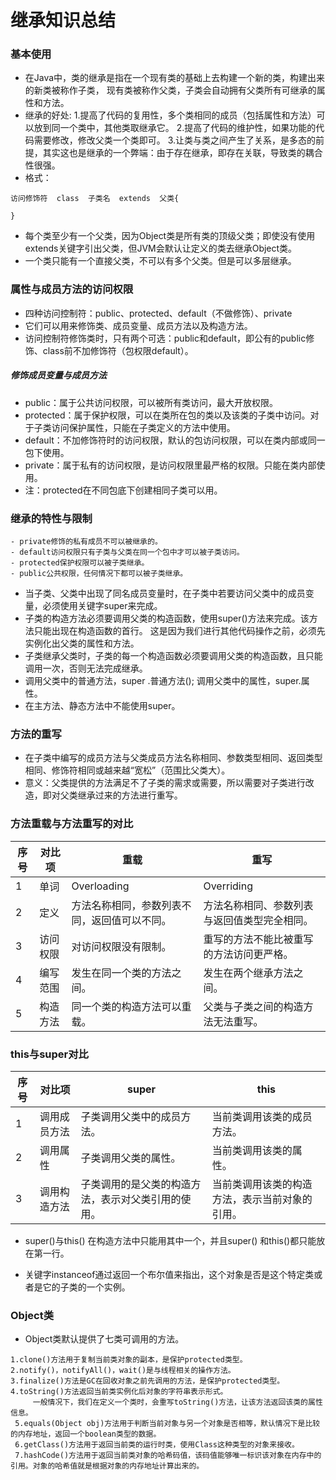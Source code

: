 # 继承知识总结
### 基本使用
- 在Java中，类的继承是指在一个现有类的基础上去构建一个新的类，构建出来的新类被称作子类，
现有类被称作父类，子类会自动拥有父类所有可继承的属性和方法。
- 继承的好处:
  1.提高了代码的复用性，多个类相同的成员（包括属性和方法）可以放到同一个类中，其他类取继承它。
  2.提高了代码的维护性，如果功能的代码需要修改，修改父类一个类即可。
  3.让类与类之间产生了关系，是多态的前提，其实这也是继承的一个弊端：由于存在继承，即存在关联，导致类的耦合性很强。
- 格式：
```text
访问修饰符  class  子类名  extends  父类{

}
```
- 每个类至少有一个父类，因为Object类是所有类的顶级父类；即使没有使用extends关键字引出父类，但JVM会默认让定义的类去继承Object类。
- 一个类只能有一个直接父类，不可以有多个父类。但是可以多层继承。

###  属性与成员方法的访问权限
- 四种访问控制符：public、protected、default（不做修饰）、private
- 它们可以用来修饰类、成员变量、成员方法以及构造方法。
- 访问控制符修饰类时，只有两个可选：public和default，即公有的public修饰、class前不加修饰符（包权限default）。

##### 修饰成员变量与成员方法
- public：属于公共访问权限，可以被所有类访问，最大开放权限。
- protected：属于保护权限，可以在类所在包的类以及该类的子类中访问。对于子类访问保护属性，只能在子类定义的方法中使用。
- default：不加修饰符时的访问权限，默认的包访问权限，可以在类内部或同一包下使用。
- private：属于私有的访问权限，是访问权限里最严格的权限。只能在类内部使用。
- 注：protected在不同包底下创建相同子类可以用。

### 继承的特性与限制
```text
- private修饰的私有成员不可以被继承的。
- default访问权限只有子类与父类在同一个包中才可以被子类访问。
- protected保护权限可以被子类继承。
- public公共权限，任何情况下都可以被子类继承。

```
- 当子类、父类中出现了同名成员变量时，在子类中若要访问父类中的成员变量，必须使用关键字super来完成。
- 子类的构造方法必须要调用父类的构造函数，使用super()方法来完成。该方法只能出现在构造函数的首行。
这是因为我们进行其他代码操作之前，必须先实例化出父类的属性和方法。
- 子类继承父类时，子类的每一个构造函数必须要调用父类的构造函数，且只能调用一次，否则无法完成继承。
- 调用父类中的普通方法，super .普通方法();
  调用父类中的属性，super.属性。
- 在主方法、静态方法中不能使用super。

### 方法的重写
- 在子类中编写的成员方法与父类成员方法名称相同、参数类型相同、返回类型相同、修饰符相同或越来越“宽松”（范围比父类大）。
- 意义：父类提供的方法满足不了子类的需求或需要，所以需要对子类进行改造，即对父类继承过来的方法进行重写。

### 方法重载与方法重写的对比
| 序号 | 对比项   | 重载                                         | 重写                                         |
| ---- | -------- | -------------------------------------------- | -------------------------------------------- |
| 1    | 单词     | Overloading                                  | Overriding                                   |
| 2    | 定义     | 方法名称相同，参数列表不同，返回值可以不同。 | 方法名称相同、参数列表与返回值类型完全相同。 |
| 3    | 访问权限 | 对访问权限没有限制。                         | 重写的方法不能比被重写的方法访问更严格。     |
| 4    | 编写范围 | 发生在同一个类的方法之间。                   | 发生在两个继承方法之间。                     |
| 5    | 构造方法 | 同一个类的构造方法可以重载。                 | 父类与子类之间的构造方法无法重写。           |

### this与super对比
| 序号 | 对比项       | super                                              | this                                           |
| ---- | ------------ | -------------------------------------------------- | ---------------------------------------------- |
| 1    | 调用成员方法 | 子类调用父类中的成员方法。                         | 当前类调用该类的成员方法。                     |
| 2    | 调用属性     | 子类调用父类的属性。                               | 当前类调用该类的属性。                         |
| 3    | 调用构造方法 | 子类调用的是父类的构造方法，表示对父类引用的使用。 | 当前类调用该类的构造方法，表示当前对象的引用。 |

- super()与this() 在构造方法中只能用其中一个，并且super() 和this()都只能放在第一行。

- 关键字instanceof通过返回一个布尔值来指出，这个对象是否是这个特定类或者是它的子类的一个实例。

### Object类
- Object类默认提供了七类可调用的方法。
```text
1.clone()方法用于复制当前类对象的副本，是保护protected类型。
2.notify()，notifyAll()，wait()是与线程相关的操作方法。
3.finalize()方法是GC在回收对象之前先调用的方法，是保护protected类型。
4.toString()方法返回当前类实例化后对象的字符串表示形式。
     一般情况下，我们在定义一个类时，会重写toString()方法，让该方法返回该类的属性信息。
 5.equals(Object obj)方法用于判断当前对象与另一个对象是否相等，默认情况下是比较的内存地址，返回一个boolean类型的数据。
 6.getClass()方法用于返回当前类的运行时类，使用Class这种类型的对象来接收。
 7.hashCode()方法用于返回当前类对象的哈希码值，该码值能够唯一标识该对象在内存中的引用。对象的哈希值就是根据对象的内存地址计算出来的。
```

